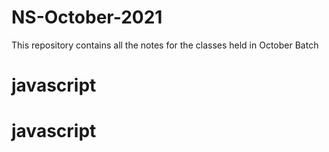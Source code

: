 # NS-October-2021

This repository contains all the notes for the classes held in October Batch
# javascript
# javascript
